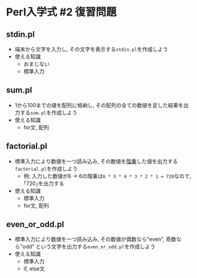 # Perl入学式 #2 復習問題

## stdin.pl

- 端末から文字を入力し, その文字を表示する`stdin.pl`を作成しよう
- 使える知識
    - おまじない
    - 標準入力

## sum.pl

- 1から100までの値を配列に格納し, その配列の全ての数値を足した結果を出力する`sum.pl`を作成しよう
- 使える知識
    - for文, 配列

## factorial.pl

- 標準入力により数値を一つ読み込み, その数値を[階乗](https://ja.wikipedia.org/wiki/%E9%9A%8E%E4%B9%97)した値を出力する`factorial.pl`を作成しよう
    - 例: 入力した数値が6 -> 6の階乗は`6 * 5 * 4 * 3 * 2 * 1 = 720`なので, ｢720｣を出力する
- 使える知識
    - 標準入力
    - for文, 配列

## even_or_odd.pl

- 標準入力により数値を一つ読み込み, その数値が偶数なら"even", 奇数なら"odd" という文字を出力する`even_or_odd.pl`を作成しよう
- 使える知識
    - 標準入力
    - if, else文
